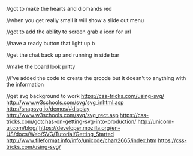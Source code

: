 //got to make the hearts and diomands red

//when you get really small it will show a slide out menu

//got to add the ability to screen grab a icon for url

//have a ready button that light up b

//get the chat back up and running in side bar

//make the board look pritty

//i've added the code to create the qrcode but it doesn't to anything with the information

//get svg background to work
https://css-tricks.com/using-svg/
http://www.w3schools.com/svg/svg_inhtml.asp
http://snapsvg.io/demos/#display
http://www.w3schools.com/svg/svg_rect.asp
https://css-tricks.com/gotchas-on-getting-svg-into-production/
http://unicorn-ui.com/blog/
https://developer.mozilla.org/en-US/docs/Web/SVG/Tutorial/Getting_Started
http://www.fileformat.info/info/unicode/char/2665/index.htm
https://css-tricks.com/using-svg/



